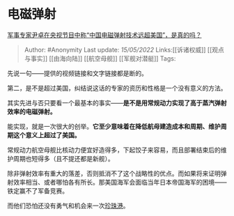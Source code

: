 # 电磁弹射
[军事专家尹卓在央视节目中称“中国电磁弹射技术远超美国”，是真的吗？](https://www.zhihu.com/question/263607685/answer/2490459898)

> Author: #Anonymity 
> Last update: *15/05/2022* 
> Links:[[诉诸权威]] [[观点与事实]] [[由海向陆]] [[航空母舰]] [[军舰对潜艇]] 
> Tags: 

先说一句——提供的视频链接和文字链接都是断的。

第二，是不是超过美国，纠结说这话的专家的资历和性格是一个没有意义的方法。

其实先进与否只要看一个最基本的事实——**是不是用常规动力实现了高于蒸汽弹射效率的电磁弹射。**

能实现，就是一次很大的创举。**它至少意味着在降低航母建造成本和周期、维护周期这个意义上超过了美国。**

常规动力航空母舰比核动力便宜好造得多，下起饺子来容易，而且部署结束后的维护周期也短得多（且不提还都是新舰）。

除非弹射效率有重大的落差，否则抵消不了这个战略性的优点。而如果将来证明弹射效率相当、或者哪怕各有所长。那美国海军会面临当年日本帝国海军的困境——铁定赢不了军备竞赛。

而他们恐怕还没有勇气和机会来一次[珍珠港](https://www.zhihu.com/search?q=%E7%8F%8D%E7%8F%A0%E6%B8%AF&search_source=Entity&hybrid_search_source=Entity&hybrid_search_extra=%7B%22sourceType%22%3A%22answer%22%2C%22sourceId%22%3A2490459898%7D)。

  
